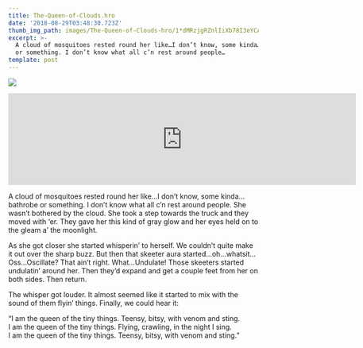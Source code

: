 ```yaml
---
title: The-Queen-of-Clouds.hro
date: '2018-08-29T03:48:30.723Z'
thumb_img_path: images/The-Queen-of-Clouds-hro/1*dMRzjgRZnlIiXb78I3eYCA.jpeg
excerpt: >-
  A cloud of mosquitoes rested round her like…I don’t know, some kinda…bathrobe
  or something. I don’t know what all c’n rest around people…
template: post
---
```

![](/images/The-Queen-of-Clouds-hro/1*dMRzjgRZnlIiXb78I3eYCA.jpeg)

<iframe src="https://play.ht/embed/?article_url=https://medium.com/_p/the-queen-of-clouds-hro-d3524673a8b" width="700" height="185" frameborder="0" scrolling="no"></iframe>

A cloud of mosquitoes rested round her like…I don’t know, some kinda…bathrobe or something. I don’t know what all c’n rest around people. She wasn’t bothered by the cloud. She took a step towards the truck and they moved with ‘er. They gave her this kind of gray glow and her eyes held on to the gleam a’ the moonlight.

As she got closer she started whisperin’ to herself. We couldn’t quite make it out over the sharp buzz. But then that skeeter aura started…oh…whatsit…Oss…Oscillate? That ain’t right. What…Undulate! Those skeeters started undulatin’ around her. Then they’d expand and get a couple feet from her on both sides. Then return.

The whisper got louder. It almost seemed like it started to mix with the sound of them flyin’ things. Finally, we could hear it:

“I am the queen of the tiny things. Teensy, bitsy, with venom and sting.  
I am the queen of the tiny things. Flying, crawling, in the night I sing.  
I am the queen of the tiny things. Teensy, bitsy, with venom and sting.”
